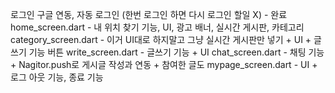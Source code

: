로그인 구글 연동, 자동 로그인 (한번 로그인 하면 다시 로그인 할일 X) - 완료 
home_screen.dart - 내 위치 찾기 기능, UI, 광고 배너, 실시간 게시판, 카테고리 
category_screen.dart - 이거 UI대로 하지말고 그냥 실시간 게시판만 넣기 + UI + 글쓰기 기능 버튼
write_screen.dart - 글쓰기 기능 + UI
chat_screen.dart - 채팅 기능 + Nagitor.push로 게시글 작성과 연동 + 참여한 글도
mypage_screen.dart - UI + 로그 아웃 기능, 종료  기능
